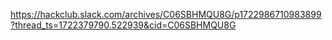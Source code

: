 https://hackclub.slack.com/archives/C06SBHMQU8G/p1722986710983899?thread_ts=1722379790.522939&cid=C06SBHMQU8G
